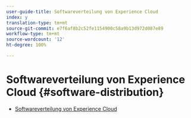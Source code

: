```yaml
---
user-guide-title: Softwareverteilung von Experience Cloud
index: y
translation-type: tm+mt
source-git-commit: e7f6af8b2c52fe1154900c58a9b13d972d087e89
workflow-type: tm+mt
source-wordcount: '12'
ht-degree: 100%

---
```



# Softwareverteilung von Experience Cloud {#software-distribution}

+ [Softwareverteilung von Experience Cloud](home.md)
